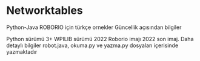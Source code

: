 # Networktables

Python-Java ROBORIO için türkçe ornekler Güncellik açısından bilgiler

Python sürümü 3+ WPILIB sürümü 2022 Roborio imajı 2022 son imaj. Daha detaylı bilgiler robot.java, okuma.py ve yazma.py dosyaları içerisinde yazmaktadır
